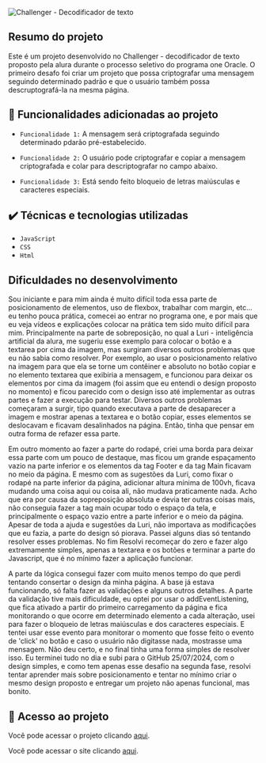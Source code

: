 ![Challenger - Decodificador de texto](https://github.com/user-attachments/assets/6adff7cb-ae95-4856-920f-28d83afdc8f3)

## Resumo do projeto

 Este é um projeto desenvolvido no Challenger - decodificador de texto proposto pela alura durante o processo seletivo do programa one Oracle. O primeiro desafo foi criar um projeto que possa criptografar uma mensagem seguindo determinado padrão e que o usuário também possa descruptografá-la na mesma página.
 
## :hammer: Funcionalidades adicionadas ao projeto
 
- `Funcionalidade 1:` A mensagem será criptografada seguindo determinado pdarão pré-estabelecido.
 
- `Funcionalidade 2:` O usuário pode criptografar e copiar a mensagem criptografada e colar para descriptografar no campo abaixo.
  
-  `Funcionalidade 3:` Está sendo feito bloqueio de letras maiúsculas e caracteres especiais.

## ✔️ Técnicas e tecnologias utilizadas

- ``JavaScript``
- ``CSS``
- ``Html``

## Dificuldades no desenvolvimento

Sou iniciante e para mim ainda é muito difícil toda essa parte de posicionamento de elementos, uso de flexbox, trabalhar com margin, etc... eu tenho pouca prática, comecei ao entrar no programa one, e por mais que eu veja vídeos e explicações colocar na prática tem sido muito difícil para mim. Principalmente na parte de sobreposição, no qual a Luri - inteligência artificial da alura, me sugeriu esse exemplo para colocar o botão e a textarea por cima da imagem, mas surgiram diversos outros problemas que eu não sabia como resolver. Por exemplo, ao usar o posicionamento relativo na imagem para que ela se torne um contêiner e absoluto no botão copiar e no elemento textarea que exibiria a mensagem, e funcionou para deixar os elementos por cima da imagem (foi assim que eu entendi o design proposto no momento) e ficou parecido com o design isso até implementar as outras partes e fazer a execução para testar. Diversos outros problemas começaram a surgir, tipo quando executava a parte de desaparecer a imagem e mostrar apenas a textarea e o botão copiar, esses elementos se deslocavam e ficavam desalinhados na página. Então, tinha que pensar em outra forma de refazer essa parte. 

Em outro momento ao fazer a parte do rodapé, criei uma borda para deixar essa parte com um pouco de destaque, mas ficou um grande espaçamento vazio na parte inferior e os elementos da tag Footer e da tag Main ficavam no meio da página. E mesmo com as sugestões da Luri, como fixar o rodapé na parte inferior da página, adicionar altura mínima de 100vh, ficava mudando uma coisa aqui ou coisa ali, não mudava praticamente nada. Acho que era por causa da sopreposição absoluta e devia ter outras coisas mais, não conseguia fazer a tag main ocupar todo o espaço da tela, e principalmente o espaço vazio entre a parte inferior e o meio da página. Apesar de toda a ajuda e sugestões da Luri, não importava as modificações que eu fazia, a parte do design só piorava. Passei alguns dias só tentando resolver esses problemas. No fim Resolvi recomeçar do zero e fazer algo extremamente simples, apenas a textarea e os botões e terminar a parte do Javascript, que é no mínimo fazer a aplicação funcionar.

A parte da lógica consegui fazer com muito menos tempo do que perdi tentando consertar o design da minha página. A base já estava funcionando, só falta fazer as validações e alguns outros detalhes.  A parte da validação tive mais dificuldade, eu optei por usar o addEventListening, que fica ativado a partir do primeiro carregamento da página e fica monitorando o que ocorre em determinado elemento a cada alteração, usei para fazer o bloqueio de letras maiúsculas e dos caracteres especiais. E tentei usar esse evento para monitorar o momento que fosse feito o evento de 'click' no botão e caso o usuário não digitasse nada, mostrasse uma mensagem. Não deu certo, e no final tinha uma forma simples de resolver isso. Eu terminei tudo no dia e subi para o GitHub 25/07/2024, com o design simples, e como tem apenas esse desafio na segunda fase, resolvi tentar aprender mais sobre posicionamento e tentar no mínimo criar o mesmo design proposto e entregar um projeto não apenas funcional, mas bonito.

## 📁 Acesso ao projeto

Você pode acessar o projeto clicando [aqui](https://github.com/fearauju/Challenger---desafio-1).

Você pode acessar o site clicando [aqui](https://challenger-desafio-1.vercel.app/).
